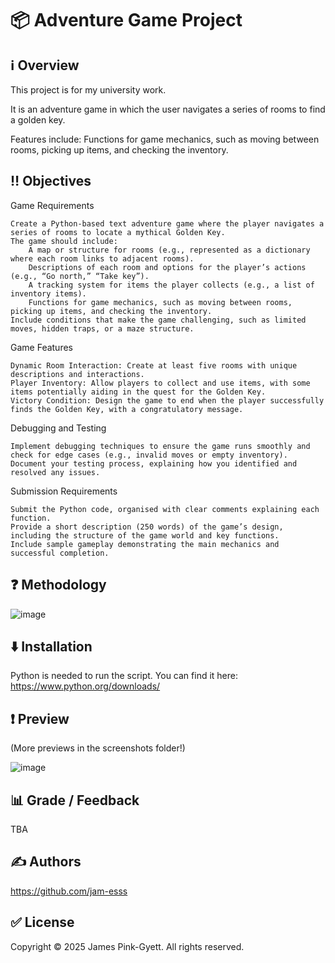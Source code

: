 # 📦 Adventure Game Project

## ℹ️ Overview

This project is for my university work.

It is an adventure game in which the user navigates a series of rooms to find a golden key.

Features include: Functions for game mechanics, such as moving between rooms, picking up items, and checking the inventory.

## ‼️ Objectives

Game Requirements

    Create a Python-based text adventure game where the player navigates a series of rooms to locate a mythical Golden Key.
    The game should include:
        A map or structure for rooms (e.g., represented as a dictionary where each room links to adjacent rooms).
        Descriptions of each room and options for the player’s actions (e.g., “Go north,” “Take key”).
        A tracking system for items the player collects (e.g., a list of inventory items).
        Functions for game mechanics, such as moving between rooms, picking up items, and checking the inventory.
    Include conditions that make the game challenging, such as limited moves, hidden traps, or a maze structure.

Game Features

    Dynamic Room Interaction: Create at least five rooms with unique descriptions and interactions.
    Player Inventory: Allow players to collect and use items, with some items potentially aiding in the quest for the Golden Key.
    Victory Condition: Design the game to end when the player successfully finds the Golden Key, with a congratulatory message.

Debugging and Testing

    Implement debugging techniques to ensure the game runs smoothly and check for edge cases (e.g., invalid moves or empty inventory).
    Document your testing process, explaining how you identified and resolved any issues.

Submission Requirements

    Submit the Python code, organised with clear comments explaining each function.
    Provide a short description (250 words) of the game’s design, including the structure of the game world and key functions.
    Include sample gameplay demonstrating the main mechanics and successful completion.

## ❓ Methodology

![image]()

## ⬇️ Installation

Python is needed to run the script. You can find it here:
https://www.python.org/downloads/

## ❗ Preview
(More previews in the screenshots folder!)

![image]()

## 📊 Grade / Feedback

TBA

## ✍️ Authors

https://github.com/jam-esss

## ✅ License

Copyright © 2025 James Pink-Gyett. All rights reserved.
